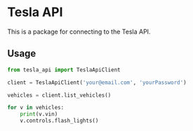 # Tesla API

This is a package for connecting to the Tesla API.

## Usage

```python
from tesla_api import TeslaApiClient

client = TeslaApiClient('your@email.com', 'yourPassword')

vehicles = client.list_vehicles()

for v in vehicles:
    print(v.vin)
    v.controls.flash_lights()
```
